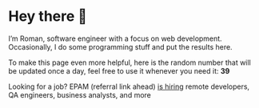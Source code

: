 # Hey there 👋

I’m Roman, software engineer with a focus on web development. Occasionally, I do
some programming stuff and put the results here.

To make this page even more helpful, here is the random number that will be
updated once a day, feel free to use it whenever you need it: **39**

Looking for a job? EPAM (referral link ahead) [is hiring](https://epa.ms/RomanGusev) remote developers,
QA engineers, business analysts, and more
